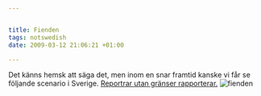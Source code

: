 ```yaml
--- 


title: Fienden 
tags: notswedish
date: 2009-03-12 21:06:21 +01:00 

---
```


Det känns hemsk att säga det, men inom en snar framtid kanske vi får se följande scenario i Sverige. [Reportrar utan gränser rapporterar.](http://www.svd.se/nyheter/utrikes/artikel_2584979.svd) ![fienden](images/fienden.jpg "fienden") 